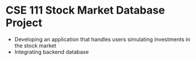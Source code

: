 # CSE 111 Stock Market Database Project

- Developing an application that handles users simulating investments in the stock market
- Integrating backend database 
